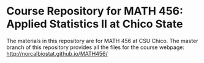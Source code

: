 # Course Repository for MATH 456: Applied Statistics II at Chico State

The materials in this repository are for MATH 456 at CSU Chico. 
The master branch of this repository provides all the files for the course webpage: http://norcalbiostat.github.io/MATH456/
